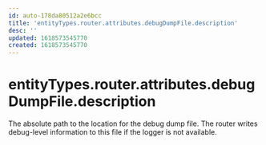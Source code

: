 ```yaml
---
id: auto-178da80512a2e6bcc
title: 'entityTypes.router.attributes.debugDumpFile.description'
desc: ''
updated: 1618573545770
created: 1618573545770
---
```

# entityTypes.router.attributes.debugDumpFile.description

The absolute path to the location for the debug dump file. The router writes debug-level information to this file if the logger is not available.